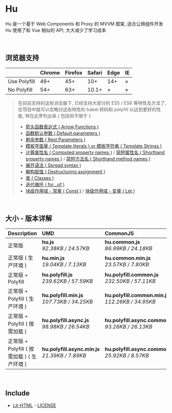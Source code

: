 # Hu
Hu 是一个基于 Web Components 和 Proxy 的 MVVM 框架, 适合公用组件开发<br>
Hu 使用了和 Vue 相似的 API, 大大减少了学习成本

<br>

## 浏览器支持

|              | Chrome | Firefox | Safari | Edge | IE |
| :-           | :-     | :-      | :-     | :-   | :- |
| Use Polyfill | 49+    | 45+     | 10+    | 14+  | ×  |
| No Polyfill  | 54+    | 63+     | 10.1+  | ×    | ×  |

> 在目前支持的这些浏览器下, 已经支持大部分的 ES5 / ES6 等特性及方法了,<br>
> 在项目中就可以忽略对这些特性的 babel 转码和 polyfill 以达到更好的性能, 特在此罗列出来 ( 包括但不限于 ): <br>
  > - [箭头函数表达式 ( Arrow Functions )](https://developer.mozilla.org/zh-CN/docs/Web/JavaScript/Reference/Functions/Arrow_functions)
  > - [函数默认参数 ( Default parameters )](https://developer.mozilla.org/zh-CN/docs/Web/JavaScript/Reference/Functions/Default_parameters)
  > - [剩余参数 ( Rest Parameters )](https://developer.mozilla.org/zh-CN/docs/Web/JavaScript/Reference/Functions/Rest_parameters)
  > - [模板字面量 ( Template literals ) or 模板字符串 ( Template Strings )](https://developer.mozilla.org/zh-CN/docs/Web/JavaScript/Reference/template_strings)
  > - [计算属性名 ( Computed property names )](https://developer.mozilla.org/zh-CN/docs/Web/JavaScript/Reference/Operators/Object_initializer#计算属性名) / [简短属性名 ( Shorthand property names )](https://developer.mozilla.org/zh-CN/docs/Web/JavaScript/Reference/Operators/Object_initializer#属性定义) / [简短方法名 ( Shorthand method names )](https://developer.mozilla.org/zh-CN/docs/Web/JavaScript/Reference/Operators/Object_initializer#方法定义)
  > - [展开语法 ( Spread syntax )](https://developer.mozilla.org/zh-CN/docs/Web/JavaScript/Reference/Operators/Spread_syntax)
  > - [解构赋值 ( Destructuring assignment )](https://developer.mozilla.org/zh-CN/docs/Web/JavaScript/Reference/Operators/Destructuring_assignment)
  > - [类 ( Classes )](https://developer.mozilla.org/zh-CN/docs/Web/JavaScript/Reference/Classes)
  > - [迭代循环 ( for...of )](https://developer.mozilla.org/zh-CN/docs/Web/JavaScript/Reference/Statements/for...of)
  > - [块级作用域 - 常量 ( Const )](https://developer.mozilla.org/zh-CN/docs/Web/JavaScript/Reference/Statements/const) / [块级作用域 - 变量 ( Let )](https://developer.mozilla.org/zh-CN/docs/Web/JavaScript/Reference/Statements/let)

<br>

## 大小 - 版本详解
| Description | UMD | CommonJS | ES Module |
| :- | :- | :- | :- |
| 正常版 | **hu.js**<br>*92.38KB / 24.57KB* | **hu.common.js**<br>*86.99KB / 24.18KB* | **hu.esm.js**<br>*86.97KB / 24.17KB* |
| 正常版 ( 生产环境 ) | **hu.min.js**<br>*19.04KB / 7.13KB* | **hu.common.min.js**<br>*23.57KB / 7.80KB* | **hu.esm.min.js**<br>*18.87KB / 7.06KB* |
| 正常版 + Polyfill | **hu.polyfill.js**<br>*239.62KB / 57.59KB* | **hu.polyfill.common.js**<br>*232.50KB / 57.11KB* | **hu.polyfill.esm.js**<br>*232.49KB / 57.10KB* |
| 正常版 + Polyfill ( 生产环境 ) | **hu.polyfill.min.js**<br>*107.73KB / 34.25KB* | **hu.polyfill.common.min.js**<br>*112.26KB / 34.95KB* | **hu.polyfill.esm.min.js**<br>*107.56KB / 34.18KB* |
| 正常版 + Polyfill ( 按需加载 ) | **hu.polyfill.async.js**<br>*98.98KB / 26.54KB* | **hu.polyfill.async.common.js**<br>*93.26KB / 26.13KB* | **hu.polyfill.async.esm.js**<br>*93.24KB / 26.11KB* |
| 正常版 + Polyfill ( 按需加载 ) ( 生产环境 ) | **hu.polyfill.async.min.js**<br>*21.39KB / 7.89KB* | **hu.polyfill.async.common.min.js**<br>*25.92KB / 8.57KB* | **hu.polyfill.async.esm.min.js**<br>*21.22KB / 7.82KB* |

<br>

## Include
  - [Lit-HTML](https://github.com/Polymer/lit-html) \- [LICENSE](https://github.com/Polymer/lit-html/blob/master/LICENSE)